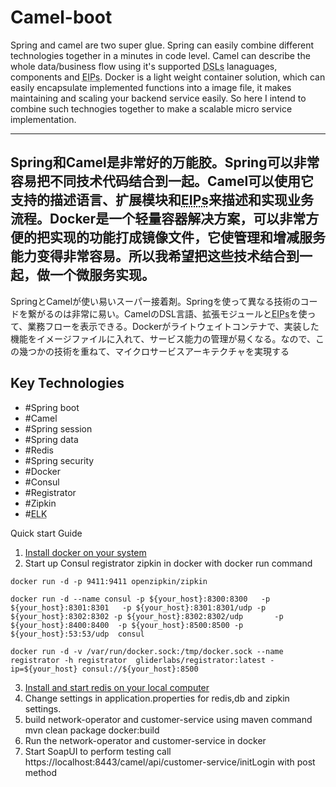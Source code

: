 Camel-boot
=======
Spring and camel are two super glue. Spring can easily combine different technologies together in a minutes in code level. Camel can describe the whole data/business flow using it's supported <abbr title="Domain-specific language">DSLs</abbr> lanaguages, components and <abbr title="Enterprise Integration Pattern">EIPs</abbr>. Docker is a light weight container solution, which can easily encapsulate implemented functions into a image file, it makes maintaining and scaling your backend service easily. So here I intend to combine such technogies together to make a scalable micro service implementation.

---
Spring和Camel是非常好的万能胶。Spring可以非常容易把不同技术代码结合到一起。Camel可以使用它支持的描述语言、扩展模块和<abbr title="Enterprise Integration Pattern">EIPs</abbr>来描述和实现业务流程。Docker是一个轻量容器解决方案，可以非常方便的把实现的功能打成镜像文件，它使管理和增减服务能力变得非常容易。所以我希望把这些技术结合到一起，做一个微服务实现。
---
SpringとCamelが使い易いスーパー接着剤。Springを使って異なる技術のコードを繋がるのは非常に易い。CamelのDSL言語、拡張モジュールと<abbr title="Enterprise Integration Pattern">EIPs</abbr>を使って、業務フローを表示できる。Dockerがライトウェイトコンテナで、実装した機能をイメージファイルに入れて、サービス能力の管理が易くなる。なので、この幾つかの技術を重ねて、マイクロサービスアーキテクチャを実現する

## Key Technologies
 
  * #Spring boot
  * #Camel
  * #Spring session
  * #Spring data
  * #Redis
  * #Spring security
  * #Docker
  * #Consul
  * #Registrator
  * #Zipkin
  * #<abbr title="Elasticsearch, Logstash, Kibana">ELK</abbr>
  
Quick start Guide

  1. [Install docker on your system](https://docs.docker.com/install/)
  2. Start up Consul registrator zipkin in docker with docker run command
  
  	docker run -d -p 9411:9411 openzipkin/zipkin
  	
  	docker run -d --name consul -p ${your_host}:8300:8300   -p ${your_host}:8301:8301   -p ${your_host}:8301:8301/udp -p ${your_host}:8302:8302 -p ${your_host}:8302:8302/udp       -p ${your_host}:8400:8400  -p ${your_host}:8500:8500 -p ${your_host}:53:53/udp  consul
  	
  	docker run -d -v /var/run/docker.sock:/tmp/docker.sock --name registrator -h registrator  gliderlabs/registrator:latest -ip=${your_host} consul://${your_host}:8500
  	
  3. [Install and start redis on your local computer](https://redis.io/topics/quickstart)
  4. Change settings in application.properties for redis,db and zipkin settings.
  5. build network-operator and customer-service using maven command
      mvn clean package docker:build
  6. Run the network-operator and customer-service in docker
  7. Start SoapUI to perform testing
  	call https://localhost:8443/camel/api/customer-service/initLogin with post method

